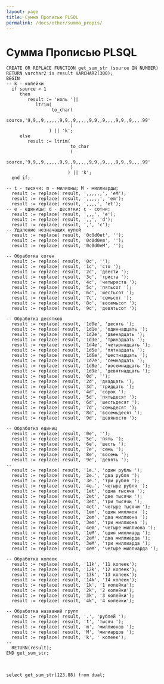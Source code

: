 ```yaml
---
layout: page
title: Сумма Прописью PLSQL
permalink: /docs/other/summa_propis/
---
```


# Сумма Прописью PLSQL


    CREATE OR REPLACE FUNCTION get_sum_str (source IN NUMBER)
    RETURN varchar2 is result VARCHAR2(300);
    BEGIN
    -- k - копейки
      if source < 1
         then
            result := 'ноль '||
               ltrim(
                     to_char(
                             source,'9,9,,9,,,,,,9,9,,9,,,,,9,9,,9,,,,9,9,,9,,,.99'
                            )
                    ) || 'k';
         else
            result := ltrim(
                            to_char
                            (
                             source,'9,9,,9,,,,,,9,9,,9,,,,,9,9,,9,,,,9,9,,9,,,.99'
                            )
                           ) || 'k';
      end if;

    -- t - тысячи; m - милионы; M - миллиарды;
      result := replace( result, ',,,,,,', 'eM');
      result := replace( result, ',,,,,', 'em');
      result := replace( result, ',,,,', 'et');
    -- e - единицы; d - десятки; c - сотни;
      result := replace( result, ',,,', 'e');
      result := replace( result, ',,', 'd');
      result := replace( result, ',', 'c');
    -- Удаление незначащих нулей
      result := replace( result, '0c0d0et', '');
      result := replace( result, '0c0d0em', '');
      result := replace( result, '0c0d0eM', '');

    -- Обработка сотен
      result := replace( result, '0c', '');
      result := replace( result, '1c', 'сто ');
      result := replace( result, '2c', 'двести ');
      result := replace( result, '3c', 'триста ');
      result := replace( result, '4c', 'четыреста ');
      result := replace( result, '5c', 'пятьсот ');
      result := replace( result, '6c', 'шестьсот ');
      result := replace( result, '7c', 'семьсот ');
      result := replace( result, '8c', 'восемьсот ');
      result := replace( result, '9c', 'девятьсот ');

    -- Обработка десятков
      result := replace( result, '1d0e', 'десять ');
      result := replace( result, '1d1e', 'одиннадцать ');
      result := replace( result, '1d2e', 'двенадцать ');
      result := replace( result, '1d3e', 'тринадцать ');
      result := replace( result, '1d4e', 'четырнадцать ');
      result := replace( result, '1d5e', 'пятнадцать ');
      result := replace( result, '1d6e', 'шестнадцать ');
      result := replace( result, '1d7e', 'семнадцать ');
      result := replace( result, '1d8e', 'восемнадцать ');
      result := replace( result, '1d9e', 'девятнадцать ');
      result := replace( result, '0d', '');
      result := replace( result, '2d', 'двадцать ');
      result := replace( result, '3d', 'тридцать ');
      result := replace( result, '4d', 'сорок ');
      result := replace( result, '5d', 'пятьдесят ');
      result := replace( result, '6d', 'шестьдесят ');
      result := replace( result, '7d', 'семьдесят ');
      result := replace( result, '8d', 'восемьдесят ');
      result := replace( result, '9d', 'девяносто ');

    -- Обработка единиц
      result := replace( result, '0e', '');
      result := replace( result, '5e', 'пять ');
      result := replace( result, '6e', 'шесть ');
      result := replace( result, '7e', 'семь ');
      result := replace( result, '8e', 'восемь ');
      result := replace( result, '9e', 'девять ');
    --
      result := replace( result, '1e.', 'один рубль ');
      result := replace( result, '2e.', 'два рубля ');
      result := replace( result, '3e.', 'три рубля ');
      result := replace( result, '4e.', 'четыре рубля ');
      result := replace( result, '1et', 'одна тысяча ');
      result := replace( result, '2et', 'две тысячи ');
      result := replace( result, '3et', 'три тысячи ');
      result := replace( result, '4et', 'четыре тысячи ');
      result := replace( result, '1em', 'один миллион ');
      result := replace( result, '2em', 'два миллиона ');
      result := replace( result, '3em', 'три миллиона ');
      result := replace( result, '4em', 'четыре миллиона ');
      result := replace( result, '1eM', 'один миллиард ');
      result := replace( result, '2eM', 'два миллиарда ');
      result := replace( result, '3eM', 'три миллиарда ');
      result := replace( result, '4eM', 'четыре миллиарда ');

    -- Обработка копеек
      result := replace( result, '11k', '11 копеек');
      result := replace( result, '12k', '12 копеек');
      result := replace( result, '13k', '13 копеек');
      result := replace( result, '14k', '14 копеек');
      result := replace( result, '1k', '1 копейка');
      result := replace( result, '2k', '2 копейки');
      result := replace( result, '3k', '3 копейки');
      result := replace( result, '4k', '4 копейки');

    -- Обработка названий групп
      result := replace( result, '.', 'рублей ');
      result := replace( result, 't', 'тысяч ');
      result := replace( result, 'm', 'миллионов ');
      result := replace( result, 'M', 'милиардов ');
      result := replace( result, 'k', ' копеек');
    --
      RETURN(result);
    END get_sum_str;


<br/>

    select get_sum_str(123.88) from dual;

